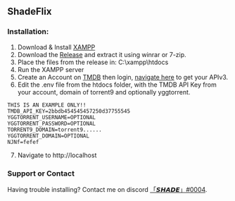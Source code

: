 ## ShadeFlix

### Installation:

1. Download & Install [XAMPP](https://www.apachefriends.org/download.html)
2. Download the [Release](https://github.com/shade-sdev/ShadeFlixV2/archive/refs/tags/2.0.zip) and extract it using winrar or 7-zip.
3. Place the files from the release in: C:\xampp\htdocs
4. Run the XAMPP server
5. Create an Account on [TMDB](https://www.themoviedb.org/signup) then login, [navigate here](https://www.themoviedb.org/settings/api) to get your APIv3.
6. Edit the .env file from the htdocs folder, with the TMDB API Key from your account, domain of torrent9 and optionally yggtorrent.


```
THIS IS AN EXAMPLE ONLY!!
TMDB_API_KEY=2bbdb454545457250d37755545
YGGTORRENT_USERNAME=OPTIONAL
YGGTORRENT_PASSWORD=OPTIONAL
TORRENT9_DOMAIN=torrent9......
YGGTORRENT_DOMAIN=OPTIONAL
NJNf=fefef
```

7. Navigate to http://localhost


### Support or Contact

Having trouble installing? Contact me on discord [「𝙎𝙃𝘼𝘿𝙀」#0004](https://discord.com/download).
